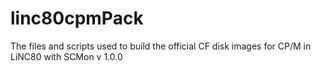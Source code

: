 # linc80cpmPack
The files and scripts used to build the official CF disk images for CP/M in LiNC80 with SCMon v 1.0.0
